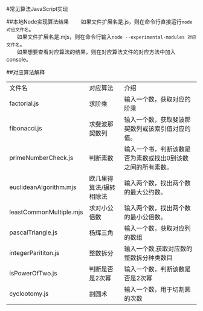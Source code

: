 #常见算法JavaScript实现

##本地Node实现算法结果
&emsp;&emsp;如果文件扩展名是.js，则在命令行直接运行`node  对应文件名`。<br>
&emsp;&emsp;如果文件扩展名是.mjs，则在命令行输入`node --experimental-modules 对应文件名`。<br>
&emsp;&emsp;如果想要查看对应算法的结果，则在对应算法文件的对应方法中加入console。

##对应算法解释
<table>
    <tr>
        <td>文件名</td>
        <td>对应算法</td>
        <td>介绍</td>
    </tr>
    <tr>
        <td>factorial.js</td>
        <td>求阶乘</td>
        <td>输入一个数，获取对应的阶乘</td>
    </tr>
    <tr>
        <td>fibonacci.js</td>
        <td>求斐波那契数列</td>
        <td>输入一个数，获取斐波那契数列或该索引值对应的值。</td>
    </tr>
    <tr>
        <td>primeNumberCheck.js</td>
        <td>判断素数</td>
        <td>输入一个书，判断该数是否为素数或找出0到该数之间的所有素数。</td>
    </tr>
    <tr>
        <td>euclideanAlgorithm.mjs</td>
        <td>欧几里得算法/辗转相除法</td>
        <td>输入两个数，找出两个数的最大公约数。</td>
    </tr>
    <tr>
        <td>leastCommonMultiple.mjs</td>
        <td>求对小公倍数</td>
        <td>输入两个数，找出两个数的最小公倍数。</td>
    </tr>
    <tr>
        <td>pascalTriangle.js</td>
        <td>杨辉三角</td>
        <td>输入一个数，获取对应列的数组</td>
    </tr>
    <tr>
        <td>integerParititon.js</td>
        <td>整数拆分</td>
        <td>输入一个数,获取对应数的整数拆分种类数目</td>
    </tr>
    <tr>
        <td>isPowerOfTwo.js</td>
        <td>判断是否是2次幂</td>
        <td>输入一个数，判断该数是否是2次幂</td>
    </tr>
    <tr>
        <td>cyclootomy.js</td>
        <td>割圆术</td>
        <td>输入一个数，用于切割圆的次数</td>
    </tr>
</table>